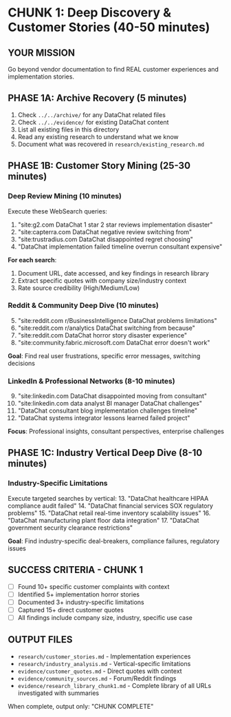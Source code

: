 # CHUNK 1: Deep Discovery & Customer Stories (40-50 minutes)

## YOUR MISSION
Go beyond vendor documentation to find REAL customer experiences and implementation stories.

## PHASE 1A: Archive Recovery (5 minutes)
1. Check `../../archive/` for any DataChat related files
2. Check `../../evidence/` for existing DataChat content
3. List all existing files in this directory
4. Read any existing research to understand what we know
5. Document what was recovered in `research/existing_research.md`

## PHASE 1B: Customer Story Mining (25-30 minutes)

### Deep Review Mining (10 minutes)
Execute these WebSearch queries:
1. "site:g2.com DataChat 1 star 2 star reviews implementation disaster"
2. "site:capterra.com DataChat negative review switching from"
3. "site:trustradius.com DataChat disappointed regret choosing"
4. "DataChat implementation failed timeline overrun consultant expensive"

**For each search**:
1. Document URL, date accessed, and key findings in research library
2. Extract specific quotes with company size/industry context
3. Rate source credibility (High/Medium/Low)

### Reddit & Community Deep Dive (10 minutes)
5. "site:reddit.com r/BusinessIntelligence DataChat problems limitations"
6. "site:reddit.com r/analytics DataChat switching from because"
7. "site:reddit.com DataChat horror story disaster experience"
8. "site:community.fabric.microsoft.com DataChat error doesn't work"

**Goal**: Find real user frustrations, specific error messages, switching decisions

### LinkedIn & Professional Networks (8-10 minutes)
9. "site:linkedin.com DataChat disappointed moving from consultant"
10. "site:linkedin.com data analyst BI manager DataChat challenges"
11. "DataChat consultant blog implementation challenges timeline"
12. "DataChat systems integrator lessons learned failed project"

**Focus**: Professional insights, consultant perspectives, enterprise challenges

## PHASE 1C: Industry Vertical Deep Dive (8-10 minutes)

### Industry-Specific Limitations
Execute targeted searches by vertical:
13. "DataChat healthcare HIPAA compliance audit failed"
14. "DataChat financial services SOX regulatory problems"
15. "DataChat retail real-time inventory scalability issues"
16. "DataChat manufacturing plant floor data integration"
17. "DataChat government security clearance restrictions"

**Goal**: Find industry-specific deal-breakers, compliance failures, regulatory issues

## SUCCESS CRITERIA - CHUNK 1
- [ ] Found 10+ specific customer complaints with context
- [ ] Identified 5+ implementation horror stories
- [ ] Documented 3+ industry-specific limitations
- [ ] Captured 15+ direct customer quotes
- [ ] All findings include company size, industry, specific use case

## OUTPUT FILES
- `research/customer_stories.md` - Implementation experiences
- `research/industry_analysis.md` - Vertical-specific limitations
- `evidence/customer_quotes.md` - Direct quotes with context
- `evidence/community_sources.md` - Forum/Reddit findings
- `evidence/research_library_chunk1.md` - Complete library of all URLs investigated with summaries

When complete, output only: "CHUNK COMPLETE"